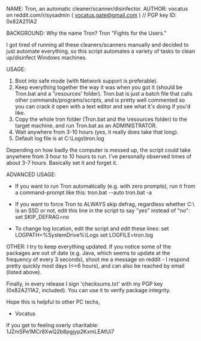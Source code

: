 NAME:    Tron, an automatic cleaner/scanner/disinfector.
AUTHOR:  vocatus on reddit.com/r/sysadmin ( vocatus.gate@gmail.com ) // PGP key ID: 0x82A211A2

BACKGROUND:
Why the name Tron? Tron "Fights for the Users."

I got tired of running all these cleaners/scanners manually and decided to just automate everything, so this script automates a variety of tasks to clean up/disinfect Windows machines.


USAGE:
1. Boot into safe mode (with Network support is preferable).
2. Keep everything together the way it was when you got it (should be Tron.bat and a '\resources' folder). Tron.bat is just a batch file that calls other commands/programs/scripts, and is pretty well commented so you can crack it open with a text editor and see what it's doing if you'd like.
3. Copy the whole tron folder (Tron.bat and the \resources folder) to the target machine, and run Tron.bat as an ADMINISTRATOR.
4. Wait anywhere from 3-10 hours (yes, it really does take that long).
5. Default log file is at C:\Logs\tron.log

Depending on how badly the computer is messed up, the script could take anywhere from 3 hour to 10 hours to run. I've personally observed times of about 3-7 hours. Basically set it and forget it.


ADVANCED USAGE:
 - If you want to run Tron automatically (e.g. with zero prompts), run it from a command-prompt like this:
       tron.bat --auto
	   tron.bat -a

 - If you want to force Tron to ALWAYS skip defrag, regardless whether C:\ is an SSD or not, edit this line in the script to say "yes" instead of "no":
       set SKIP_DEFRAG=no
 
  - To change log location, edit the script and edit these lines:
       set LOGPATH=%SystemDrive%\Logs
       set LOGFILE=tron.log


OTHER:
I try to keep everything updated. If you notice some of the packages are out of date (e.g. Java, which seems to update at the frequency of every 3 seconds), shoot me a message on reddit - I respond pretty quickly most days (<=6 hours), and can also be reached by email (listed above).

Finally, in every release I sign 'checksums.txt' with my PGP key (0x82A211A2, included). You can use it to verify package integrity.

Hope this is helpful to other PC techs,

 - Vocatus

If you get to feeling overly charitable:
1JZmSPe1MCr8XwQ2b8pgjyp2KxmLEAfUi7
